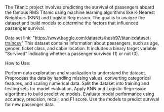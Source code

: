 
The Titanic project involves predicting the survival of passengers aboard the famous RMS Titanic using machine learning algorithms like K-Nearest Neighbors (KNN) and Logistic Regression. The goal is to analyze the dataset and build models to determine the factors that influenced passenger survival.

Data set link: "https://www.kaggle.com/datasets/hesh97/titanicdataset-traincsv"
This dataset contains information about passengers, such as age, gender, ticket class, and cabin location. It includes a binary target variable "Survived" indicating whether a passenger survived (1) or not (0).

How to Use:

Perform data exploration and visualization to understand the dataset.
Preprocess the data by handling missing values, converting categorical features, and scaling numerical data.
Split the dataset into training and testing sets for model evaluation.
Apply KNN and Logistic Regression algorithms to build predictive models.
Evaluate model performance using accuracy, precision, recall, and F1 score.
Use the models to predict survival for new passenger data.


